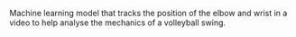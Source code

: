 Machine learning model that tracks the position of the elbow and wrist in a video to help analyse the mechanics of a volleyball swing.